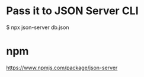 # Pass it to JSON Server CLI

$ npx json-server db.json

# npm

https://www.npmjs.com/package/json-server

